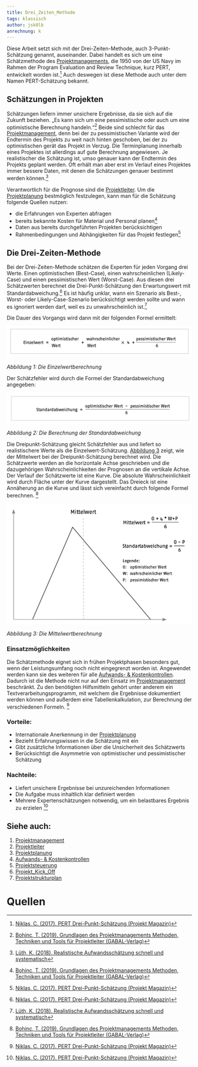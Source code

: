 ```yaml
---
title: Drei_Zeiten_Methode
tags: klassisch
author: jsk0lb
anrechnung: k
---
```


Diese Arbeit setzt sich mit der Drei-Zeiten-Methode, auch 3-Punkt-Schätzung genannt, auseinander. Dabei handelt es sich um eine Schätzmethode des [Projektmanagements](Projektmanagement.md), die 1950 von der US Navy im Rahmen der Program Evaluation and Review Technique, kurz PERT, entwickelt worden ist.[^2] Auch deswegen ist diese Methode auch unter dem Namen PERT-Schätzung bekannt. 
## Schätzungen in Projekten
Schätzungen liefern immer unsichere Ergebnisse, da sie sich auf die Zukunft beziehen. „Es kann sich um eine pessimistische oder auch um eine optimistische Berechnung handeln.“[^1] Beide sind schlecht für das [Projektmanagement](Projektmanagement.md), denn bei der zu pessimistischen Variante wird der Endtermin des Projekts zu weit nach hinten geschoben, bei der zu optimistischen gerät das Projekt in Verzug. Die Terminplanung innerhalb eines Projektes ist allerdings auf gute Berechnung angewiesen. Je realistischer die Schätzung ist, umso genauer kann der Endtermin des Projekts geplant werden. Oft erhält man aber erst im Verlauf eines Projektes immer bessere Daten, mit denen die Schätzungen genauer bestimmt werden können.[^3]

Verantwortlich für die Prognose sind die [Projektleiter](Projektleiter.md). Um die [Projektplanung](Projektplanung.md) bestmöglich festzulegen, kann man für die Schätzung folgende Quellen nutzen: 

* die Erfahrungen von Experten abfragen
* bereits bekannte Kosten für Material und Personal planen[^1]
* Daten aus bereits durchgeführten Projekten berücksichtigen
* Rahmenbedingungen und Abhängigkeiten für das Projekt festlegen[^2]
## Die Drei-Zeiten-Methode

Bei der Drei-Zeiten-Methode schätzen die Experten für jeden Vorgang drei Werte. Einen optimistischen (Best-Case), einen wahrscheinlichen (Likely-Case) und einen pessimistischen Wert (Worst-Case). Aus diesen drei Schätzwerten berechnet die Drei-Punkt-Schätzung den Erwartungswert mit Standardabweichung.[^2] Es ist häufig unklar, wann ein Szenario als Best-, Worst- oder Likely-Case-Szenario berücksichtigt werden sollte und wann es ignoriert werden darf, weil es zu unwahrscheinlich ist.[^3] 

Die Dauer des Vorgangs wird dann mit der folgenden Formel ermittelt:

![Beispielabbildung](Drei_Zeiten_Methode/Einzelwert_Berechnung.png)

*Abbildung 1: Die Einzelwertberechnung* 



Der Schätzfehler wird durch die Formel der Standardabweichung angegeben: 

![Beispielabbildung](Drei_Zeiten_Methode/Standardabweichung.png)

*Abbildung 2: Die Berechnung der Standardabweichung*

Die Dreipunkt-Schätzung gleicht Schätzfehler aus und liefert so realistischere Werte als die Einzelwert-Schätzung. [Abbildung 3](Drei_Zeiten_Methode/Mittelwert.png) zeigt, wie der Mittelwert bei der Dreipunkt-Schätzung berechnet wird. Die Schätzwerte werden an die horizontale Achse geschrieben und die dazugehörigen Wahrscheinlichkeiten der Prognosen an die vertikale Achse. Der Verlauf der Schätzwerte ist eine Kurve. Die absolute Wahrscheinlichkeit wird durch Fläche unter der Kurve dargestellt. Das Dreieck ist eine Annäherung an die Kurve und lässt sich vereinfacht durch folgende Formel berechnen. [^1]

![Beispielabbildung](Drei_Zeiten_Methode/Mittelwert.png)

*Abbildung 3: Die Mittelwertberechnung*

### Einsatzmöglichkeiten

Die Schätzmethode eignet sich in frühen Projektphasen besonders gut, wenn der Leistungsumfang noch nicht eingegrenzt worden ist. Angewendet werden kann sie des weiteren für alle [Aufwands- & Kostenkontrollen](Aufwands_Kosten_Kontrolle.md). Dadurch ist die Methode nicht nur auf den Einsatz im [Projektmanagement](Projektmanagement.md) beschränkt. Zu den benötigten Hilfsmitteln gehört unter anderem ein Textverarbeitungsprogramm, mit welchem die Ergebnisse dokumentiert werden können und außerdem eine Tabellenkalkulation, zur Berechnung der verschiedenen Formeln. [^2]

### Vorteile:
* Internationale Anerkennung in der [Projektplanung](Projektplanung.md)
* Bezieht Erfahrungswissen in die Schätzung mit ein
* Gibt zusätzliche Informationen über die Unsicherheit des Schätzwerts
* Berücksichtigt die Asymmetrie von optimistischer und pessimistischer Schätzung


### Nachteile:

* Liefert unsichere Ergebnisse bei unzureichenden Informationen
* Die Aufgabe muss inhaltlich klar definiert werden
* Mehrere Expertenschätzungen notwendig, um ein belastbares Ergebnis zu erzielen [^2]

## Siehe auch:
1. [Projektmanagement](Projektmanagement.md)
2. [Projektleiter](Projektleiter.md)
3. [Projektplanung](Projektplanung.md)
5. [Aufwands- & Kostenkontrollen](Aufwands_Kosten_Kontrolle.md)
6. [Projektsteuerung](Projektsteuerung.md)
7. [Projekt_Kick_Off](Projekt_Kick_Off.md)
8. [Projektstrukturplan](Projektstrukturplan.md)



# Quellen

[^1]: [Bohinc, T. (2019). Grundlagen des Projektmanagements
Methoden, Techniken und Tools für Projektleiter (GABAL-Verlag)](https://www.google.de/books/edition/Grundlagen_des_Projektmanagements/o53Fc1f-7g0C?hl=de&gbpv=1&printsec=frontcover)

[^2]: [Niklas, C. (2017). PERT Drei-Punkt-Schätzung (Projekt Magazin)](https://www.projektmagazin.de/methoden/pert-drei-punkt-schaetzung)

[^3]: [Lüth, K. (2018). Realistische Aufwandsschätzung schnell und systematisch](https://www-1wiso-2net-1de-10000b99w02a5.han.ub.fau.de/document/PROJ__1412c13808119c46f9a95c58cc31b4c0fc988dba)


